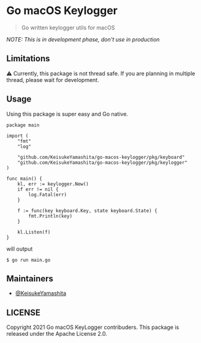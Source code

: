 # Go macOS Keylogger

> Go written keylogger utils for macOS

_NOTE: This is in development phase, don't use in production_

## Limitations

⚠ Currently, this package is not thread safe. If you are planning in multiple thread, please wait for development.

## Usage

Using this package is super easy and Go native.

```golang
package main

import (
	"fmt"
	"log"

	"github.com/KeisukeYamashita/go-macos-keylogger/pkg/keyboard"
	"github.com/KeisukeYamashita/go-macos-keylogger/pkg/keylogger"
)

func main() {
	kl, err := keylogger.New()
	if err != nil {
		log.Fatal(err)
	}

	f := func(key keyboard.Key, state keyboard.State) {
		fmt.Println(key)
	}

	kl.Listen(f)
}
```

will output

```console
$ go run main.go
```


## Maintainers

* [@KeisukeYamashita](https://github.com/KeisukeYamashita)

## LICENSE

Copyright 2021 Go macOS KeyLogger contribuders. This package is released under the Apache License 2.0.
